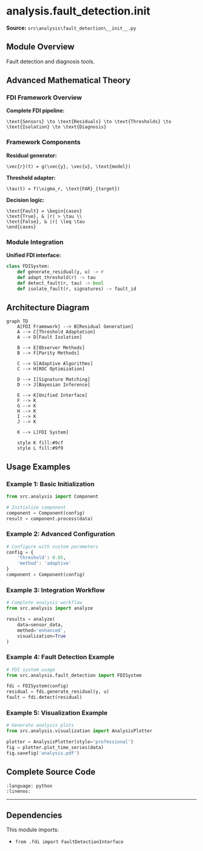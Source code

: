 # analysis.fault_detection.__init__

**Source:** `src\analysis\fault_detection\__init__.py`

## Module Overview

Fault detection and diagnosis tools.



## Advanced Mathematical Theory

### FDI Framework Overview

**Complete FDI pipeline:**

```{math}
\text{Sensors} \to \text{Residuals} \to \text{Thresholds} \to \text{Isolation} \to \text{Diagnosis}
```

### Framework Components

**Residual generator:**

```{math}
\vec{r}(t) = g(\vec{y}, \vec{u}, \text{model})
```

**Threshold adapter:**

```{math}
\tau(t) = f(\sigma_r, \text{FAR}_{target})
```

**Decision logic:**

```{math}
\text{Fault} = \begin{cases}
\text{True}, & |r| > \tau \\
\text{False}, & |r| \leq \tau
\end{cases}
```

### Module Integration

**Unified FDI interface:**

```python
class FDISystem:
    def generate_residual(y, u) -> r
    def adapt_threshold(r) -> tau
    def detect_fault(r, tau) -> bool
    def isolate_fault(r, signatures) -> fault_id
```

## Architecture Diagram

```{mermaid}
graph TD
    A[FDI Framework] --> B[Residual Generation]
    A --> C[Threshold Adaptation]
    A --> D[Fault Isolation]

    B --> E[Observer Methods]
    B --> F[Parity Methods]

    C --> G[Adaptive Algorithms]
    C --> H[ROC Optimization]

    D --> I[Signature Matching]
    D --> J[Bayesian Inference]

    E --> K[Unified Interface]
    F --> K
    G --> K
    H --> K
    I --> K
    J --> K

    K --> L[FDI System]

    style K fill:#9cf
    style L fill:#9f9
```

## Usage Examples

### Example 1: Basic Initialization

```python
from src.analysis import Component

# Initialize component
component = Component(config)
result = component.process(data)
```

### Example 2: Advanced Configuration

```python
# Configure with custom parameters
config = {
    'threshold': 0.05,
    'method': 'adaptive'
}
component = Component(config)
```

### Example 3: Integration Workflow

```python
# Complete analysis workflow
from src.analysis import analyze

results = analyze(
    data=sensor_data,
    method='enhanced',
    visualization=True
)
```

### Example 4: Fault Detection Example

```python
# FDI system usage
from src.analysis.fault_detection import FDISystem

fdi = FDISystem(config)
residual = fdi.generate_residual(y, u)
fault = fdi.detect(residual)
```

### Example 5: Visualization Example

```python
# Generate analysis plots
from src.analysis.visualization import AnalysisPlotter

plotter = AnalysisPlotter(style='professional')
fig = plotter.plot_time_series(data)
fig.savefig('analysis.pdf')
```
## Complete Source Code

```{literalinclude} ../../../src/analysis/fault_detection/__init__.py
:language: python
:linenos:
```

---

## Dependencies

This module imports:

- `from .fdi import FaultDetectionInterface`
